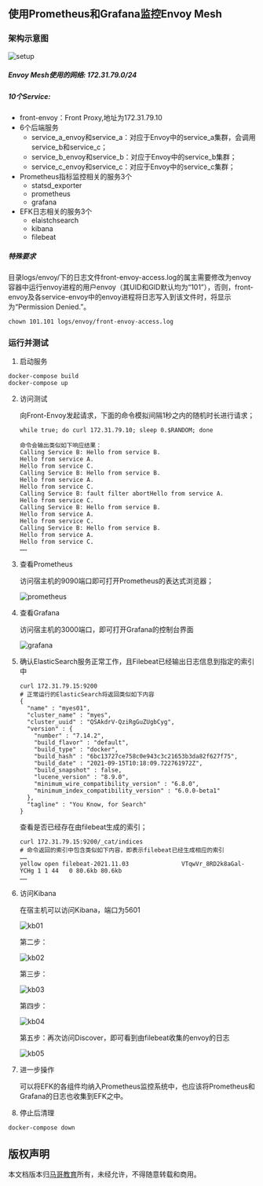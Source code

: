 ## 使用Prometheus和Grafana监控Envoy Mesh 
### 架构示意图
![setup](images/envoy_monitoring.png)

##### Envoy Mesh使用的网络: 172.31.79.0/24

##### 10个Service:

- front-envoy：Front Proxy,地址为172.31.79.10
- 6个后端服务
  - service_a_envoy和service_a：对应于Envoy中的service_a集群，会调用service_b和service_c；
  - service_b_envoy和service_b：对应于Envoy中的service_b集群；
  - service_c_envoy和service_c：对应于Envoy中的service_c集群；
- Prometheus指标监控相关的服务3个
  - statsd_exporter
  - prometheus
  - grafana
- EFK日志相关的服务3个
  - elaistchsearch
  - kibana
  - filebeat

##### 特殊要求

目录logs/envoy/下的日志文件front-envoy-access.log的属主需要修改为envoy容器中运行envoy进程的用户envoy（其UID和GID默认均为“101”），否则，front-envoy及各service-envoy中的envoy进程将日志写入到该文件时，将显示为“Permission Denied.”。

```
chown 101.101 logs/envoy/front-envoy-access.log
```

### 运行并测试

1.  启动服务

   ```
   docker-compose build
   docker-compose up
   ```

2. 访问测试

   向Front-Envoy发起请求，下面的命令模拟间隔1秒之内的随机时长进行请求；

   ```
   while true; do curl 172.31.79.10; sleep 0.$RANDOM; done
   
   命令会输出类似如下响应结果：
   Calling Service B: Hello from service B.
   Hello from service A.
   Hello from service C.
   Calling Service B: Hello from service B.
   Hello from service A.
   Hello from service C.
   Calling Service B: fault filter abortHello from service A.
   Hello from service C.
   Calling Service B: Hello from service B.
   Hello from service A.
   Hello from service C.
   Calling Service B: Hello from service B.
   Hello from service A.
   Hello from service C.
   ……
   ```

3. 查看Prometheus

   访问宿主机的9090端口即可打开Prometheus的表达式浏览器；

   ![prometheus](images/prometheus.png)

4. 查看Grafana

   访问宿主机的3000端口，即可打开Grafana的控制台界面

   ![grafana](images/grafana.png)

5.  确认ElasticSearch服务正常工作，且Filebeat已经输出日志信息到指定的索引中

    ```
    curl 172.31.79.15:9200
    # 正常运行的ElasticSearch将返回类似如下内容
    {
      "name" : "myes01",
      "cluster_name" : "myes",
      "cluster_uuid" : "QSAkdrV-QziRgGuZUgbCyg",
      "version" : {
        "number" : "7.14.2",
        "build_flavor" : "default",
        "build_type" : "docker",
        "build_hash" : "6bc13727ce758c0e943c3c21653b3da82f627f75",
        "build_date" : "2021-09-15T10:18:09.722761972Z",
        "build_snapshot" : false,
        "lucene_version" : "8.9.0",
        "minimum_wire_compatibility_version" : "6.8.0",
        "minimum_index_compatibility_version" : "6.0.0-beta1"
      },
      "tagline" : "You Know, for Search"
    }
    ```

    查看是否已经存在由filebeat生成的索引；

    ```
    curl 172.31.79.15:9200/_cat/indices
    # 命令返回的索引中包含类似如下内容，即表示filebeat已经生成相应的索引
    ……
    yellow open filebeat-2021.11.03               VTqwVr_8RD2k8aGal-YCHg 1 1 44   0 80.6kb 80.6kb
    ……
    ```

    

4. 访问Kibana

   在宿主机可以访问Kibana，端口为5601

   ![kb01](images/kb-create-index-pattern-001.png)

   第二步：

   ![kb02](images/kb-create-index-pattern-002.png)

   第三步：

   ![kb03](images/kb-create-index-pattern-003.png)

   第四步：

   ![kb04](images/kb-create-index-pattern-004.png)

   

   第五步：再次访问Discover，即可看到由filebeat收集的envoy的日志

   ![kb05](images/kb-discover-001.png)

5.  进一步操作

    可以将EFK的各组件均纳入Prometheus监控系统中，也应该将Prometheus和Grafana的日志也收集到EFK之中。
    
8. 停止后清理

```
docker-compose down
```

## 版权声明

本文档版本归[马哥教育](www.magedu.com)所有，未经允许，不得随意转载和商用。
